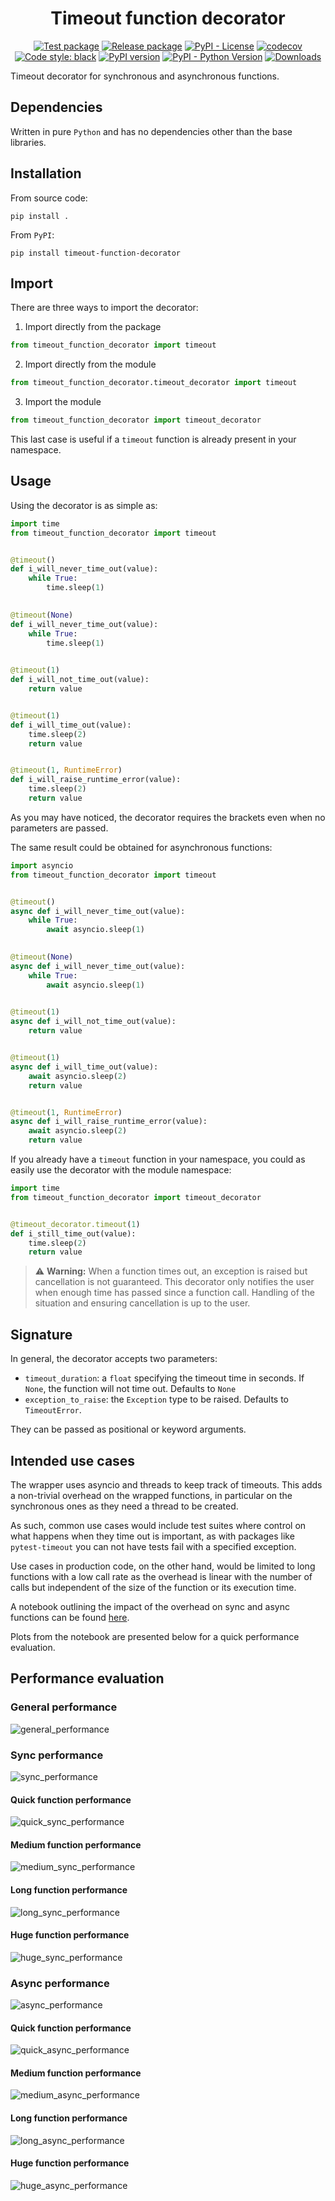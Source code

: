 <h1 align="center">Timeout function decorator</h1>

<p align="center">
<a href="https://github.com/MatteoH2O1999/timeout_decorator/actions/workflows/test.yml"><img src="https://github.com/MatteoH2O1999/timeout_decorator/actions/workflows/test.yml/badge.svg" alt="Test package"></a>
<a href="https://github.com/MatteoH2O1999/timeout_decorator/actions/workflows/release.yml"><img src="https://github.com/MatteoH2O1999/timeout_decorator/actions/workflows/release.yml/badge.svg" alt="Release package"></a>
<a href="https://github.com/MatteoH2O1999/timeout_decorator/blob/main/LICENSE"><img src="https://img.shields.io/pypi/l/timeout-function-decorator" alt="PyPI - License"></a>
<a href="https://codecov.io/gh/MatteoH2O1999/timeout_decorator"><img src="https://codecov.io/gh/MatteoH2O1999/timeout_decorator/branch/main/graph/badge.svg?token=MV9PYET185" alt="codecov"></a>
<a href="https://github.com/psf/black"><img src="https://img.shields.io/badge/code%20style-black-000000.svg" alt="Code style: black"></a>
<a href="https://badge.fury.io/py/timeout-function-decorator"><img src="https://badge.fury.io/py/timeout-function-decorator.svg" alt="PyPI version"></a>
<a href="https://badge.fury.io/py/timeout-function-decorator"><img src="https://img.shields.io/pypi/pyversions/timeout-function-decorator" alt="PyPI - Python Version"></a>
<a href="https://pepy.tech/project/timeout-function-decorator"><img src="https://pepy.tech/badge/timeout-function-decorator" alt="Downloads"></a>
</p>

Timeout decorator for synchronous and asynchronous functions.

## Dependencies

Written in pure `Python` and has no dependencies other than the base libraries.

## Installation

From source code:

```commandline
pip install .
```

From `PyPI`:

```commandline
pip install timeout-function-decorator
```

## Import

There are three ways to import the decorator:
1. Import directly from the package
```python
from timeout_function_decorator import timeout
```
2. Import directly from the module
```python
from timeout_function_decorator.timeout_decorator import timeout
```
3. Import the module
```python
from timeout_function_decorator import timeout_decorator
```

This last case is useful if a `timeout` function is already present in your namespace.

## Usage

Using the decorator is as simple as:
```python
import time
from timeout_function_decorator import timeout


@timeout()
def i_will_never_time_out(value):
    while True:
        time.sleep(1)

        
@timeout(None)
def i_will_never_time_out(value):
    while True:
        time.sleep(1)
        

@timeout(1)
def i_will_not_time_out(value):
    return value


@timeout(1)
def i_will_time_out(value):
    time.sleep(2)
    return value


@timeout(1, RuntimeError)
def i_will_raise_runtime_error(value):
    time.sleep(2)
    return value
```

As you may have noticed, the decorator requires the brackets even when no parameters are passed.

The same result could be obtained for asynchronous functions:
```python
import asyncio
from timeout_function_decorator import timeout


@timeout()
async def i_will_never_time_out(value):
    while True:
        await asyncio.sleep(1)

        
@timeout(None)
async def i_will_never_time_out(value):
    while True:
        await asyncio.sleep(1)
        

@timeout(1)
async def i_will_not_time_out(value):
    return value


@timeout(1)
async def i_will_time_out(value):
    await asyncio.sleep(2)
    return value


@timeout(1, RuntimeError)
async def i_will_raise_runtime_error(value):
    await asyncio.sleep(2)
    return value
```

If you already have a `timeout` function in your namespace, you could as easily use the decorator with the module namespace:
```python
import time
from timeout_function_decorator import timeout_decorator


@timeout_decorator.timeout(1)
def i_still_time_out(value):
    time.sleep(2)
    return value
```

> :warning: **Warning:** When a function times out, an exception is raised but cancellation is not guaranteed. This decorator only notifies the user when enough time has passed since a function call. Handling of the situation and ensuring cancellation is up to the user.

## Signature

In general, the decorator accepts two parameters:

- `timeout_duration`: a `float` specifying the timeout time in seconds. If `None`, the function will not time out. Defaults to `None`
- `exception_to_raise`: the `Exception` type to be raised. Defaults to `TimeoutError`.

They can be passed as positional or keyword arguments.

## Intended use cases

The wrapper uses asyncio and threads to keep track of timeouts.
This adds a non-trivial overhead on the wrapped functions, in particular on the synchronous ones as they need a thread to be
created.

As such, common use cases would include test suites where control on what happens when they time out is important, as with
packages like `pytest-timeout` you can not have tests fail with a specified exception.

Use cases in production code, on the other hand, would be limited to long functions with a low call rate as the overhead is
linear with the number of calls but independent of the size of the function or its execution time.

A notebook outlining the impact of the overhead on sync and async functions can be found [here](https://github.com/MatteoH2O1999/timeout_decorator/blob/main/notebooks/overhead.ipynb).

Plots from the notebook are presented below for a quick performance evaluation.

## Performance evaluation

### General performance

![general_performance](https://github.com/MatteoH2O1999/timeout_decorator/blob/main/performance/general.png?raw=true)

### Sync performance

![sync_performance](https://github.com/MatteoH2O1999/timeout_decorator/blob/main/performance/sync.png?raw=true)

#### Quick function performance

![quick_sync_performance](https://github.com/MatteoH2O1999/timeout_decorator/blob/main/performance/sync_quick.png?raw=true)

#### Medium function performance

![medium_sync_performance](https://github.com/MatteoH2O1999/timeout_decorator/blob/main/performance/sync_medium.png?raw=true)

#### Long function performance

![long_sync_performance](https://github.com/MatteoH2O1999/timeout_decorator/blob/main/performance/sync_long.png?raw=true)

#### Huge function performance

![huge_sync_performance](https://github.com/MatteoH2O1999/timeout_decorator/blob/main/performance/sync_huge.png?raw=true)

### Async performance

![async_performance](https://github.com/MatteoH2O1999/timeout_decorator/blob/main/performance/async.png?raw=true)

#### Quick function performance

![quick_async_performance](https://github.com/MatteoH2O1999/timeout_decorator/blob/main/performance/async_quick.png?raw=true)

#### Medium function performance

![medium_async_performance](https://github.com/MatteoH2O1999/timeout_decorator/blob/main/performance/async_medium.png?raw=true)

#### Long function performance

![long_async_performance](https://github.com/MatteoH2O1999/timeout_decorator/blob/main/performance/async_long.png?raw=true)

#### Huge function performance

![huge_async_performance](https://github.com/MatteoH2O1999/timeout_decorator/blob/main/performance/async_huge.png?raw=true)